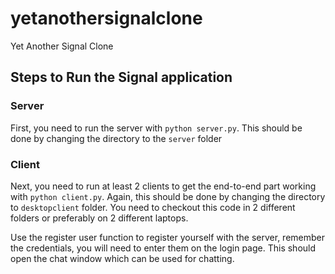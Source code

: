 # yetanothersignalclone
Yet Another Signal Clone

## Steps to Run the Signal application
### Server
First, you need to run the server with `python server.py`. This should be done by changing the directory to the `server`
folder

### Client
Next, you need to run at least 2 clients to get the end-to-end part working with `python client.py`. Again, this should
be done by changing the directory to `desktopclient` folder.
You need to checkout this code in 2 different folders or preferably on 2 different laptops.

Use the register user function to register yourself with the server, remember the credentials, you will need to enter
them on the login page. This should open the chat window which can be used for chatting.

